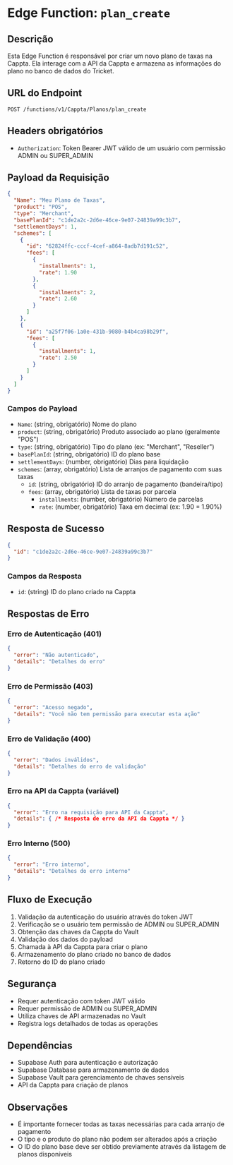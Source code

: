 # Edge Function: `plan_create`

## Descrição

Esta Edge Function é responsável por criar um novo plano de taxas na Cappta. Ela interage com a API da Cappta e armazena as informações do plano no banco de dados do Tricket.

## URL do Endpoint
```
POST /functions/v1/Cappta/Planos/plan_create
```

## Headers obrigatórios
- `Authorization`: Token Bearer JWT válido de um usuário com permissão ADMIN ou SUPER_ADMIN

## Payload da Requisição
```json
{
  "Name": "Meu Plano de Taxas",
  "product": "POS",
  "type": "Merchant",
  "basePlanId": "c1de2a2c-2d6e-46ce-9e07-24839a99c3b7",
  "settlementDays": 1,
  "schemes": [
    {
      "id": "62824ffc-cccf-4cef-a864-8adb7d191c52",
      "fees": [
        {
          "installments": 1,
          "rate": 1.90
        },
        {
          "installments": 2,
          "rate": 2.60
        }
      ]
    },
    {
      "id": "a25f7f06-1a0e-431b-9080-b4b4ca98b29f",
      "fees": [
        {
          "installments": 1,
          "rate": 2.50
        }
      ]
    }
  ]
}
```

### Campos do Payload
- `Name`: (string, obrigatório) Nome do plano
- `product`: (string, obrigatório) Produto associado ao plano (geralmente "POS")
- `type`: (string, obrigatório) Tipo do plano (ex: "Merchant", "Reseller")
- `basePlanId`: (string, obrigatório) ID do plano base
- `settlementDays`: (number, obrigatório) Dias para liquidação
- `schemes`: (array, obrigatório) Lista de arranjos de pagamento com suas taxas
  - `id`: (string, obrigatório) ID do arranjo de pagamento (bandeira/tipo)
  - `fees`: (array, obrigatório) Lista de taxas por parcela
    - `installments`: (number, obrigatório) Número de parcelas
    - `rate`: (number, obrigatório) Taxa em decimal (ex: 1.90 = 1.90%)

## Resposta de Sucesso
```json
{
  "id": "c1de2a2c-2d6e-46ce-9e07-24839a99c3b7"
}
```

### Campos da Resposta
- `id`: (string) ID do plano criado na Cappta

## Respostas de Erro

### Erro de Autenticação (401)
```json
{
  "error": "Não autenticado",
  "details": "Detalhes do erro"
}
```

### Erro de Permissão (403)
```json
{
  "error": "Acesso negado",
  "details": "Você não tem permissão para executar esta ação"
}
```

### Erro de Validação (400)
```json
{
  "error": "Dados inválidos",
  "details": "Detalhes do erro de validação"
}
```

### Erro na API da Cappta (variável)
```json
{
  "error": "Erro na requisição para API da Cappta",
  "details": { /* Resposta de erro da API da Cappta */ }
}
```

### Erro Interno (500)
```json
{
  "error": "Erro interno",
  "details": "Detalhes do erro interno"
}
```

## Fluxo de Execução
1. Validação da autenticação do usuário através do token JWT
2. Verificação se o usuário tem permissão de ADMIN ou SUPER_ADMIN
3. Obtenção das chaves da Cappta do Vault
4. Validação dos dados do payload
5. Chamada à API da Cappta para criar o plano
6. Armazenamento do plano criado no banco de dados
7. Retorno do ID do plano criado

## Segurança
- Requer autenticação com token JWT válido
- Requer permissão de ADMIN ou SUPER_ADMIN
- Utiliza chaves de API armazenadas no Vault
- Registra logs detalhados de todas as operações

## Dependências
- Supabase Auth para autenticação e autorização
- Supabase Database para armazenamento de dados
- Supabase Vault para gerenciamento de chaves sensíveis
- API da Cappta para criação de planos

## Observações
- É importante fornecer todas as taxas necessárias para cada arranjo de pagamento
- O tipo e o produto do plano não podem ser alterados após a criação
- O ID do plano base deve ser obtido previamente através da listagem de planos disponíveis
